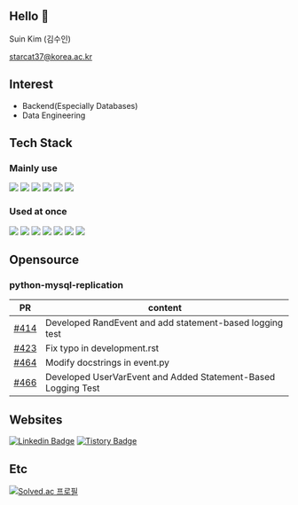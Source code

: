 ## Hello 👋
Suin Kim (김수인)

starcat37@korea.ac.kr

## Interest
- Backend(Especially Databases)
- Data Engineering

## Tech Stack
### Mainly use
<img src="https://img.shields.io/badge/python-3776AB?style=for-the-badge&logo=python&logoColor=white"> <img src="https://img.shields.io/badge/mysql-4479A1?style=for-the-badge&logo=mysql&logoColor=white"> <img src="https://img.shields.io/badge/node.js-339933?style=for-the-badge&logo=Node.js&logoColor=white"> <img src="https://img.shields.io/badge/Express-000000?style=for-the-badge&logo=Express&logoColor=white"> <img src="https://img.shields.io/badge/git-F05032?style=for-the-badge&logo=git&logoColor=white"> <img src="https://img.shields.io/badge/github-181717?style=for-the-badge&logo=github&logoColor=white">

### Used at once
<img src="https://img.shields.io/badge/jupyter-F37626?style=for-the-badge&logo=Jupyter&logoColor=white"> <img src="https://img.shields.io/badge/redis-%23DD0031.svg?style=for-the-badge&logo=redis&logoColor=white"> <img src="https://img.shields.io/badge/mariaDB-003545?style=for-the-badge&logo=mariaDB&logoColor=white"> <img src="https://img.shields.io/badge/AWS-%23FF9900.svg?style=for-the-badge&logo=amazon-aws&logoColor=white"> <img src="https://img.shields.io/badge/c-%2300599C.svg?style=for-the-badge&logo=c&logoColor=white"> <img src="https://img.shields.io/badge/r-%23276DC3.svg?style=for-the-badge&logo=r&logoColor=white"> <img src="https://img.shields.io/badge/github%20actions-%232671E5.svg?style=for-the-badge&logo=githubactions&logoColor=white">

## Opensource
### python-mysql-replication
|PR|content|
|------|---|
|[#414](https://github.com/julien-duponchelle/python-mysql-replication/pull/414)|Developed RandEvent and add statement-based logging test|
|[#423](https://github.com/julien-duponchelle/python-mysql-replication/pull/423)|Fix typo in development.rst|
|[#464](https://github.com/julien-duponchelle/python-mysql-replication/pull/464)|Modify docstrings in event.py|
|[#466](https://github.com/julien-duponchelle/python-mysql-replication/pull/466)|Developed UserVarEvent and Added Statement-Based Logging Test|

## Websites
[![Linkedin Badge](https://img.shields.io/badge/-LinkedIn-blue?style=flat-square&logo=Linkedin&logoColor=white&link=https://www.linkedin.com/in/starcat37/)](https://www.linkedin.com/in/starcat37/)
[![Tistory Badge](https://github-readme-tistory-card.vercel.app/api/badge?name=Tistory)](https://starcat37.tistory.com/)

## Etc
[![Solved.ac
프로필](http://mazassumnida.wtf/api/v2/generate_badge?boj=starcat37)](https://solved.ac/starcat37)
